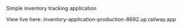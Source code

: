 Simple inventory tracking application

View live here: inventory-application-production-8692.up.railway.app 
